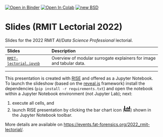 [![Open in Binder](https://mybinder.org/badge_logo.svg)](https://mybinder.org/v2/gh/fat-forensics/events/master?filepath=resources%2F2022_RMIT-lectorial%2Fslides)
[![Open In Colab](https://colab.research.google.com/assets/colab-badge.svg)](https://colab.research.google.com/github/fat-forensics/events/blob/master/)
[![new BSD](https://img.shields.io/github/license/fat-forensics/events.svg)](https://github.com/fat-forensics/events/blob/master/LICENCE)

# Slides (RMIT Lectorial 2022) #

Slides for the 2022 RMIT *AI/Data Science Professional* lectorial.

| Slides | Description |
|:-------|:------------|
| [`RMIT-lectorial.ipynb`](RMIT-lectorial.ipynb) | Overview of modular surrogate explainers for image and tabular data. |

---

This presentation is created with [RISE](https://rise.readthedocs.io/) and
offered as a Jupyter Notebook.
To launch the slideshow (based on the [reveal.js](https://revealjs.com/)
framework) install the dependencies (`pip install -r requirements.txt`) and
open the notebook within a Jupyter Notebook environment (not Jupyter Lab);
next:

1. execute all cells, and
2. launch RISE presentation by clicking the bar chart icon
   (<img src="../../../assets/images/barchart.svg" width=20px />) shown in the
   Jupyter Notebook toolbar.

More details are available on
<https://events.fat-forensics.org/2022_rmit-lectorial/>.
